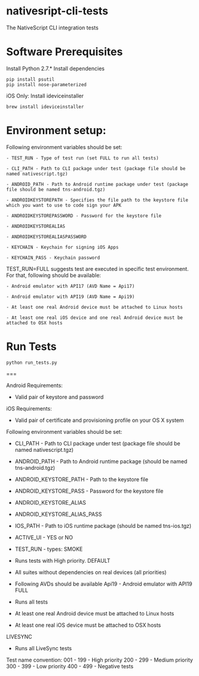 nativesript-cli-tests
=====================

The NativeScript CLI integration tests

Software Prerequisites
==
Install Python 2.7.*
Install dependencies
```
pip install psutil 
pip install nose-parameterized
```
iOS Only: Install ideviceinstaller
```
brew install ideviceinstaller
```

Environment setup:
==
Following environment variables should be set:

    - TEST_RUN - Type of test run (set FULL to run all tests)
 
    - CLI_PATH - Path to CLI package under test (package file should be named nativescript.tgz)
    
    - ANDROID_PATH - Path to Android runtime package under test (package file should be named tns-android.tgz)   
    
    - ANDROIDKEYSTOREPATH - Specifies the file path to the keystore file which you want to use to code sign your APK  
    
    - ANDROIDKEYSTOREPASSWORD - Password for the keystore file
    
    - ANDROIDKEYSTOREALIAS
    
    - ANDROIDKEYSTOREALIASPASSWORD
    
    - KEYCHAIN - Keychain for signing iOS Apps
    
    - KEYCHAIN_PASS - Keychain password

TEST_RUN=FULL suggests test are executed in specific test environment.
For that, following should be available: 

    - Android emulator with API17 (AVD Name = Api17)
    
    - Android emulator with API19 (AVD Name = Api19)
    
    - At least one real Android device must be attached to Linux hosts
    
    - At least one real iOS device and one real Android device must be attached to OSX hosts
    

Run Tests
===

```Shell
python run_tests.py
```
===

Android Requirements:
- Valid pair of keystore and password

iOS Requirements:
- Valid pair of certificate and provisioning profile on your OS X system

Following environment variables should be set:
- CLI_PATH - Path to CLI package under test (package file should be named nativescript.tgz)

- ANDROID_PATH - Path to Android runtime package (should be named tns-android.tgz)
- ANDROID_KEYSTORE_PATH - Path to the keystore file
- ANDROID_KEYSTORE_PASS - Password for the keystore file
- ANDROID_KEYSTORE_ALIAS
- ANDROID_KEYSTORE_ALIAS_PASS

- IOS_PATH - Path to iOS runtime package (should be named tns-ios.tgz)

- ACTIVE_UI - YES or NO

- TEST_RUN - types:
SMOKE
- Runs tests with High priority.
DEFAULT
- All suites without dependencies on real devices  (all priorities)
- Following AVDs should be available
   Api19 - Android emulator with API19
FULL
- Runs all tests
- At least one real Android device must be attached to Linux hosts
- At least one real iOS device must be attached to OSX hosts

LIVESYNC
- Runs all LiveSync tests

Test name convention:
001 - 199 - High priority
200 - 299 - Medium priority
300 - 399 - Low priority
400 - 499 - Negative tests
